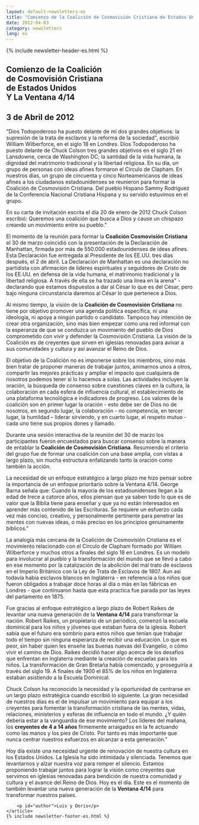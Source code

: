 ```yaml
---
layout: default-newsletters-es
title: "Comienzo de la Coalición de Cosmovisión Cristiana de Estados Unidos Y La Ventana 4/14"
date: 2012-04-03
category: newsletters
lang: es
---
```

<div id="newsletter">
{% include newsletter-header-es.html %}
	<article>
	    <h1>Comienzo de la Coalición<br> de Cosmovisión Cristiana<br> de Estados Unidos<br> Y La Ventana 4/14</h1>
		<h2 id="article-date"><time datetime="2012-04-03">3 de Abril de 2012</time></h2>
		<p id="first-paragraph">"Dios Todopoderoso ha puesto delante de mí dos grandes objetivos: la supresión de la trata de esclavos y la reforma de la sociedad", escribió William Wilberforce, en el siglo 18 en Londres. Dios Todopoderoso ha puesto delante de Chuck Colson tres grandes objetivos en el siglo  21 en Lansdowne, cerca de Washington DC; la santidad de la vida humana, la dignidad del matrimonio tradicional y la libertad religiosa. En su día, un grupo de personas con ideas afines formaron el Círculo de Clapham. En nuestros días, un grupo de cincuenta y cinco Norteamericanos de ideas afines a los ciudadanos estadounidenses se reunieron para formar la Coalición de Cosmovisión Cristiana. Del pueblo Hispano Sammy Rodriguez de la Conferencia Nacional Cristiana Hispana  y su servido estuvimos en el grupo.</p>
		<p>En su carta de invitación escrita el día 20 de enero de 2012 Chuck Colson escribió: Queremos una coalición que busca a Dios y cause un chispazo creando un movimiento entre su pueblo."</p>
		<p>El momento de la reunión para formar la <strong>Coalición Cosmovisión Cristiana</strong> el 30 de marzo coincidió con la presentación de la Declaración de Manhattan, firmada por más de 550.000 estadounidenses de ideas afines. Esta Declaración fue entregada al Presidente de los EE.UU. tres días después, el 2 de abril. La Declaración de Manhattan es una declaración no partidista con afirmación de líderes espirituales y seguidores de Cristo de los EE.UU. en defensa de la vida humana, el matrimonio tradicional y la libertad religiosa. A través de ella se ha trazado una línea en la arena" - declarando que estamos dispuestos a dar al César lo que es del César, pero bajo ninguna circunstancia daremos al César lo que pertenece a Dios.</p>
		<p>Al mismo tiempo, la visión de la <strong>Coalición de Cosmovisión Cristiana</strong> no tiene por objetivo promover una agenda política específica, ni una ideología, ni apoya a ningún partido o candidato. Tampoco hay intención de crear otra organización, sino más bien empezar como una red informal con la esperanza de que se conduzca un movimiento del pueblo de Dios comprometido con vivir y defender la Cosmovisión Cristiana. La visión de la Coalición es de creyentes  que sirven en iglesias renovadas para avivar a sus comunidades y cultura y así avanzar el Reino de Dios.</p>
		<p> El objetivo de la Coalición no es imponerse sobre los miembros, sino más bien tratar de proponer maneras de trabajar juntos, animarnos unos a otros, compartir las mejores prácticas y ampliar el impacto que cualquiera de nosotros podemos tener si lo hacemos a solas. Las actividades incluyen la oración, la búsqueda de consenso sobre cuestiones claves en la cultura, la colaboración en cada esfera de influencia cultural, el establecimiento de una plataforma tecnológica e indicadores de progreso. Los valores de la coalición son en primer lugar la oración - esto debe ser de Dios no de nosotros, en segundo lugar, la colaboración - no competencia, en tercer lugar, la humildad – liderar sirviendo, y en cuarto lugar, el respeto mutuo - cada uno tiene sus propios dones y llamado.</p>
		<p>Durante una sesión interactiva de la reunión del 30 de marzo los participantes fueron encuestados para  buscar consenso sobre la manera de entablar la <strong>Coalición de Cosmovisión Cristiana</strong>. Resumiendo el criterio del grupo fue de formar una coalición con una base amplia, con vistas a largo plazo, sin mucha estructura enfatizando tanto la oración como también la acción.</p>
		<p>La necesidad de un enfoque estratégico a largo plazo me hizo pensar sobre la importancia de un enfoque prioritario sobre la Ventana 4/14.  George Barna señala que: Cuando la mayoría de los estadounidenses llegan a la edad de trece a catorce años, ellos piensan que ya saben todo lo que es de valor que la Biblia tiene para enseñar y que ya no están interesados ​​en aprender más contenido de las Escrituras. Se requiere un esfuerzo cada vez más conciso, creativo, y personalmente pertinente para penetrar las mentes con nuevas ideas, o más preciso en los principios genuinamente bíblicos."</p>
		<p>La analogía más cercana de la Coalición de Cosmovisión Cristiana es el movimiento relacionado con el Círculo de Clapham formado por William Wilberforce y muchos otros a finales del siglo 18 en Londres. Es un modelo para involucrar al pueblo y la transformación del mundo que se llevó a cabo en ese momento por la catalización de la abolición del mal trato de esclavos en el Imperio Británico con la Ley de Trata de Esclavos de 1807. Aun así todavía había esclavos blancos en Inglaterra - en referencia a los niños que fueron obligados a trabajar doce horas al día o más en las fábricas en Londres - que continuaron hasta que esta practica fue parada por las leyes del parlamento en 1875.</p>
		<p> Fue gracias al enfoque estratégico a largo plazo de Robert Raikes de levantar una nueva generación de la <strong>Ventana 4/14</strong> para transformar la nación. Robert Raikes, un propietario de un periódico, comenzó la escuela dominical para los niños y jóvenes que estaban fuera de la iglesia.  Robert sabía que el futuro era sombrío para estos niños que tenían que trabajar todo el tiempo sin ninguna esperanza de recibir una educación.  Lo que es peor, sin haber quien les enseñe las buenas nuevas del Evangelio, o cómo vivir el camino de Dios. Raikes decidió hacer algo acerca de los desafíos que enfrentan en Inglaterra mediante la creación de escuelas para los niños. La transformación de Gran Bretaña había comenzado, y proseguiría a través del siglo 19.  A finales de 1900 el 85% de los niños en Inglaterra estaban asistiendo a la Escuela Dominical.</p>
		<p>Chuck Colson ha reconocido la necesidad y la oportunidad de centrarse en un largo plazo estratégica cuando escribió lo siguiente. La gran necesidad de nuestros días es el de impulsar un movimiento para equipar a los creyentes para fomentar la transformación cristiana de las mentes, vidas, relaciones, ministerios y esferas de influencia en todo el mundo. ¿Y quién debería estar a la vanguardia de ese movimiento? Los líderes del mañana, los <strong>creyentes de 4 a 14 años</strong> firmemente arraigados en la fe actuando como las manos y los pies de Cristo. Por tanto es más importante que nunca centrar nuestros esfuerzos en alcanzar a esta generación."</p>
		<p> Hoy día existe una necesidad urgente de renovación de nuestra cultura en los Estados Unidos. La Iglesia ha sido intimidada y silenciada. Tenemos que levantarnos y alzar nuestra voz para romper el silencio. Estamos proponiendo trabajar juntos para lograr la visión como creyentes que servimos en iglesias renovadas para bendición de nuestra comunidad y cultura y el avance del Reino de Dios. Hoy es el día. Este es el momento de también levantar una nueva generación de la <strong>Ventana 4/14</strong> para transformar nuestros países.</p>

		<p id="author">Luis y Doris</p>
	</article>
	{% include newsletter-footer-es.html %}
</div>
